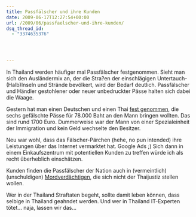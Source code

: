 ```yaml
---
title: Passfälscher und ihre Kunden
date: 2009-06-17T12:27:54+00:00
url: /2009/06/passfaelscher-und-ihre-kunden/
dsq_thread_id:
  - "3374635376"




---
```

In Thailand werden häufiger mal Passfälscher festgenommen. Sieht man sich den Ausländermix an, der die Stra?en der einschlägigen Untertauch-(Halb)Inseln und Strände bevölkert, wird der Bedarf deutlich. Passfälscher und Händler gestohlener oder neuer unbedruckter Pässe halten sich dabei die Waage.

Gestern hat man einen Deutschen und einen Thai [fest genommen][1], die sechs gefälschte Pässe für 78.000 Baht an den Mann bringen wollten. Das sind rund 1700 Euro. Dummerweise war der Mann von einer Spezialeinheit der Immigration und kein Geld wechselte den Besitzer.

Neu war wohl, dass das Fälscher-Pärchen (hehe, no pun intended) ihre Leistungen über das Internet vermarktet hat. Google Ads ;) Sich dann in einem Einkaufszentrum mit potentiellen Kunden zu treffen würde ich als recht überheblich einschätzen.

Kunden finden die Passfälscher der Nation auch in (vermeintlich) (unschuldigen) [Mordverdächtigen][2], die sich nicht der Thaijustiz stellen wollen.

Wer in der Thailand Straftaten begeht, sollte damit leben können, dass selbige in Thailand geahndet werden. Und wer in Thailand IT-Experten tötet... naja, lassen wir das...

 [1]: http://www.nationmultimedia.com/2009/06/18/national/national_30105419.php
 [2]: http://www.abendzeitung.de/bayern/113135
